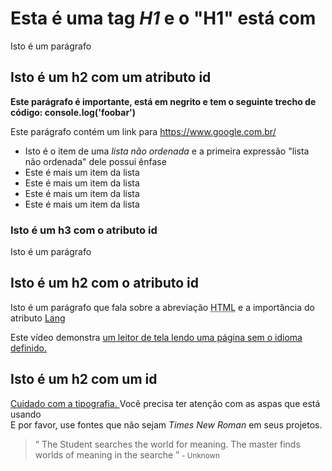 <!DOCTYPE html>
<html lang="pt-br">
<head>
	<meta name="viewport" content="width=device-width, initial-scale=1.0">
	<meta charset="utf-8">
	<title>Minha página</title>
</head>
<body>
	<h1>Esta é uma tag <em>H1</em> e o "H1" está com</h1>
	<p>Isto é um parágrafo</p>
	<h2 id="id">Isto é um h2 com um atributo id</h2>
	<strong>Este parágrafo é importante, está em negrito e tem o seguinte trecho de
código: console.log('foobar')</strong>
	<p>Este parágrafo contém um link para <a href="https://www.google.com.br/" target="blank" title="Google">https://www.google.com.br/</a> </p>
	<ul>
		<li>Isto é o item de uma <em>lista não ordenada </em>e a primeira expressão "lista não ordenada" dele possui ênfase</li>
		<li>Este é mais um item da lista</li>
		<li>Este é mais um item da lista</li>
		<li>Este é mais um item da lista</li>
		<li>Este é mais um item da lista</li>
	</ul>
	<h3 id="id">Isto é um h3 com o atributo id</h3>
	<p>Isto é um parágrafo</p>
	<h2 id="id">Isto é um h2 com o atributo id</h2>
	<p>Isto é um parágrafo que fala sobre a abreviação <span style="text-decoration: underline dotted ;">HTML</span> e a importância do atributo 
		<a href="https://html.spec.whatwg.org/multipage/dom.html#the-lang-and-xml:lang-attributes" target="blank" title="Atributo LANG"> Lang</a>
	</p>
	<p>
		Este vídeo demonstra 
			<a href="https://www.youtube.com/watch?v=NP94u7y_KkQ" target="blank" title="leitor de tela lendo uma página sem o idioma definido">um leitor de tela lendo uma página sem o idioma definido.
			</a>
	</p>
	<h2 id="id">Isto é um h2 com um id</h2>
	<p>
		<a href="https://smartquotesforsmartpeople.com/" target="blank" title="Cuidado com a tipografia">
			Cuidado com a tipografia.
		</a>
		 Você precisa ter atenção com as aspas que está usando
		 <br>
		 E por favor, use fontes que não sejam <em>Times New Roman</em> em seus projetos.
	</p>
	<blockquote>
		<q>
			The Student searches the world for meaning. The master finds worlds of meaning in the searche
		</q>
		<small class="author">- Unknown<small>
	</blockquote>
</body>
</html>
